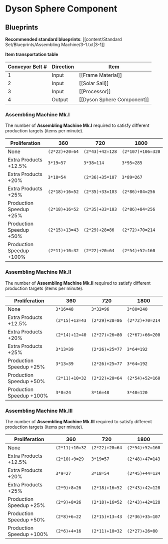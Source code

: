 # Dyson Sphere Component

## Blueprints

**Recommended standard blueprints**: [[content/Standard Set/Blueprints/Assembling Machine/3-1.txt|3-1]]

**Item transportation table**

| Conveyor Belt # | Direction | Item                       |
| --------------- | --------- | -------------------------- |
| 1               | Input     | [[Frame Material]]         |
| 2               | Input     | [[Solar Sail]]             |
| 3               | Input     | [[Processor]]              | 
| 4               | Output    | [[Dyson Sphere Component]] |

### Assembling Machine Mk.I

The number of **Assembling Machine Mk.I** required to satisfy different production targets (items per minute).

| Proliferation            | 360            | 720             | 1800              |
| ------------------------ | -------------- | --------------- | ----------------- |
| None                     | `(2*22)+20=64` | `(2*43)+42=128` | `(2*107)+106=320` | 
| Extra Products +12.5%    | `3*19=57`      | `3*38=114`      | `3*95=285`        |
| Extra Products +20%      | `3*18=54`      | `(2*36)+35=107` | `3*89=267`        |
| Extra Products +25%      | `(2*18)+16=52` | `(2*35)+33=103` | `(2*86)+84=256`   |
| Production Speedup +25%  | `(2*18)+16=52` | `(2*35)+33=103` | `(2*86)+84=256`   |
| Production Speedup +50%  | `(2*15)+13=43` | `(2*29)+28=86`  | `(2*72)+70=214`   |
| Production Speedup +100% | `(2*11)+10=32` | `(2*22)+20=64`  | `(2*54)+52=160`   |

### Assembling Machine Mk.II

The number of **Assembling Machine Mk.II** required to satisfy different production targets (items per minute).

| Proliferation            | 360            | 720            | 1800            |
| ------------------------ | -------------- | -------------- | --------------- |
| None                     | `3*16=48`      | `3*32=96`      | `3*80=240`      |
| Extra Products +12.5%    | `(2*15)+13=43` | `(2*29)+28=86` | `(2*72)+70=214` |
| Extra Products +20%      | `(2*14)+12=40` | `(2*27)+26=80` | `(2*67)+66=200` |
| Extra Products +25%      | `3*13=39`      | `(2*26)+25=77` | `3*64=192`      |
| Production Speedup +25%  | `3*13=39`      | `(2*26)+25=77` | `3*64=192`      |
| Production Speedup +50%  | `(2*11)+10=32` | `(2*22)+20=64` | `(2*54)+52=160` |
| Production Speedup +100% | `3*8=24`       | `3*16=48`      | `3*40=120`      |

### Assembling Machine Mk.III

The number of **Assembling Machine Mk.III** required to satisfy different production targets (items per minute).

| Proliferation            | 360            | 720            | 1800            |
| ------------------------ | -------------- | -------------- | --------------- |
| None                     | `(2*11)+10=32` | `(2*22)+20=64` | `(2*54)+52=160` |
| Extra Products +12.5%    | `(2*10)+9=29`  | `3*19=57`      | `(2*48)+47=143` |
| Extra Products +20%      | `3*9=27`       | `3*18=54`      | `(2*45)+44=134` |
| Extra Products +25%      | `(2*9)+8=26`   | `(2*18)+16=52` | `(2*43)+42=128` |
| Production Speedup +25%  | `(2*9)+8=26`   | `(2*18)+16=52` | `(2*43)+42=128` |
| Production Speedup +50%  | `(2*8)+6=22`   | `(2*15)+13=43` | `(2*36)+35=107` |
| Production Speedup +100% | `(2*6)+4=16`   | `(2*11)+10=32` | `(2*27)+26=80`  |

